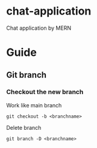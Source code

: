# chat-application
Chat application by MERN

# Guide
## Git branch
### Checkout the new branch
Work like main branch
```
git checkout -b <branchname>
```
Delete branch
```
git branch -D <branchname>
```